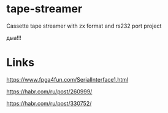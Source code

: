 # tape-streamer
Cassette tape streamer with zx format and rs232 port project 

дыа!!!

# Links

https://www.fpga4fun.com/SerialInterface1.html

https://habr.com/ru/post/260999/

https://habr.com/ru/post/330752/

